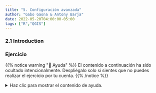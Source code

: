 ```yaml
---
title: "5. Configuración avanzada"
author: "Gabo Gaona & Antony Barja"
date: 2022-05-20T04:00:00-05:00
tags: ["R","QGIS"]
---
```


### 2.1 Introduction

### Ejercicio

{{% notice warning "🤞 Ayuda" %}}
El contenido a continuación ha sido ocultado intencionalmente. Despliégalo solo si sientes que no puedes realizar el ejercicio por tu cuenta.
{{% /notice %}}

<details style="margin-bottom:10px;">
<summary>
Haz clic para mostrar el contenido de ayuda.
</summary>

... Sin contenido
</details>
